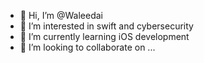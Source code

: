 - 👋 Hi, I’m @Waleedai
- 👀 I’m interested in swift and cybersecurity
- 🌱 I’m currently learning iOS development 
- 💞️ I’m looking to collaborate on ...


<!---
Waleedai/Waleedai is a ✨ special ✨ repository because its `README.md` (this file) appears on your GitHub profile.
You can click the Preview link to take a look at your changes.
--->

